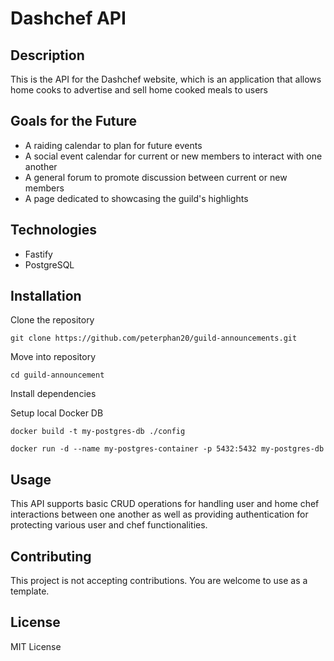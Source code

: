 # Dashchef API

## Description

This is the API for the Dashchef website, which is an application that allows home cooks to advertise and sell home cooked meals to users

## Goals for the Future

- A raiding calendar to plan for future events
- A social event calendar for current or new members to interact with one another
- A general forum to promote discussion between current or new members
- A page dedicated to showcasing the guild's highlights

## Technologies

- Fastify
- PostgreSQL

## Installation

Clone the repository

`git clone https://github.com/peterphan20/guild-announcements.git`

Move into repository

`cd guild-announcement`

Install dependencies

Setup local Docker DB

`docker build -t my-postgres-db ./config`

`docker run -d --name my-postgres-container -p 5432:5432 my-postgres-db`


## Usage

This API supports basic CRUD operations for handling user and home chef interactions between one another as well as providing authentication for protecting various user and chef functionalities.

## Contributing

This project is not accepting contributions. You are welcome to use as a template.

## License

MIT License
